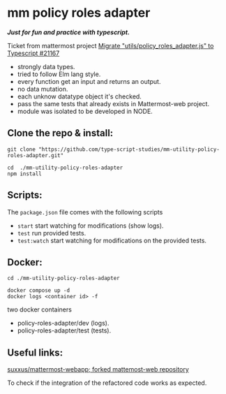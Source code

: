 # mm policy roles adapter

***Just for fun and practice with typescript.***

Ticket from mattermost project [Migrate "utils/policy_roles_adapter.js" to Typescript #21167](https://github.com/mattermost/mattermost-server/issues/21167)


* strongly data types.
* tried to follow Elm lang style.
* every function get an input and returns an output.
* no data mutation.
* each unknow datatype object it's checked.
* pass the same tests that already exists in Mattermost-web project.
* module was isolated to be developed in NODE.

## Clone the repo & install:
```
git clone "https://github.com/type-script-studies/mm-utility-policy-roles-adapter.git"

cd  ./mm-utility-policy-roles-adapter
npm install
```
## Scripts:
The `package.json` file comes with the following scripts

* `start` start watching for modifications (show logs).
* `test` run provided tests.
* `test:watch` start watching for modifications on the provided tests.

## Docker:
```
cd ./mm-utility-policy-roles-adapter

docker compose up -d
docker logs <container id> -f
```
two docker containers
* policy-roles-adapter/dev (logs).
* policy-roles-adapter/test (tests).

## Useful links:
[suxxus/mattermost-webapp; forked mattemost-web repository](https://github.com/mattermost/mattermost-webapp/commit/596d7d0a318723291a69651160b9cea8a7a61fb3)

To check if the integration of the refactored code works as expected.

